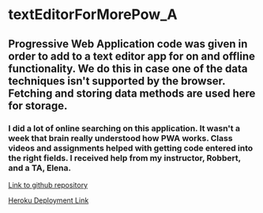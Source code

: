 # textEditorForMorePow_A

## Progressive Web Application code was given in order to add to a text editor app for on and offline functionality. We do this in case one of the data techniques isn't supported by the browser. Fetching and storing data methods are used here for storage.

### I did a lot of online searching on this application. It wasn't a week that brain really understood how PWA works. Class videos and assignments helped with getting code entered into the right fields. I received help from my instructor, Robbert, and a TA, Elena.

[Link to github repository](https://github.com/jayrodbutray/textEditorForMorePow_A)

[Heroku Deployment Link](https://pwatexteditorforchampions-e77956209576.herokuapp.com/)